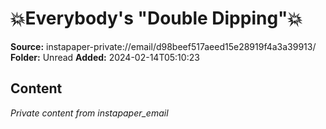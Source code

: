 # 💥Everybody's "Double Dipping"💥

**Source:** instapaper-private://email/d98beef517aeed15e28919f4a3a39913/
**Folder:** Unread
**Added:** 2024-02-14T05:10:23




## Content
*Private content from instapaper_email*
